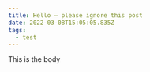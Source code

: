 ```yaml
---
title: Hello – please ignore this post
date: 2022-03-08T15:05:05.835Z
tags:
  - test
---
```

This <span class="lede">is</span> the body